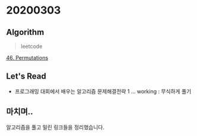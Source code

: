 # 20200303

## Algorithm
> leetcode  

[46. Permutations](https://github.com/Hyune-c/algorithm/tree/master/src/main/java/leetcode/permutations)                

## Let's Read 
- 프로그래밍 대회에서 배우는 알고리즘 문제해결전략 1 ... working : 무식하게 풀기

## 마치며.. 
알고리즘을 풀고 밀린 링크들을 정리했습니다.
